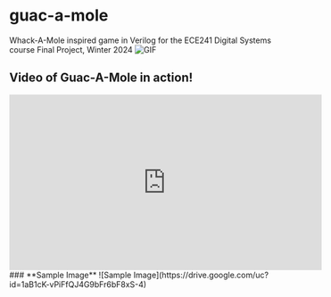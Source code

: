 # guac-a-mole
Whack-A-Mole inspired game in Verilog for the ECE241 Digital Systems course Final Project, Winter 2024
![GIF](https://drive.google.com/file/d/1UUdQbWEBRJOZ-NAe16ZBW9V10g4D-zF9/view?usp=drive_link)

## Video of Guac-A-Mole in action!
<iframe src="https://drive.google.com/file/d/1FrGlYioX44sSAZPcc-EiGyVLlULiEgxx/view?usp=drive_link" width="560" height="315" frameborder="0" allowfullscreen></iframe>
### **Sample Image**
![Sample Image](https://drive.google.com/uc?id=1aB1cK-vPiFfQJ4G9bFr6bF8xS-4)
